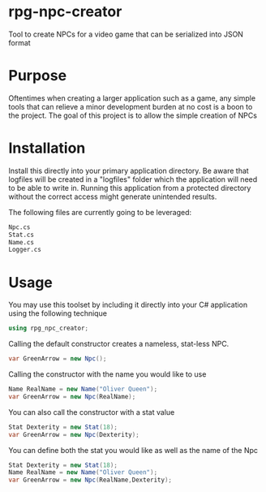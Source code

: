 # rpg-npc-creator
Tool to create NPCs for a video game that can be serialized into JSON format

# Purpose
Oftentimes when creating a larger application such as a game, any simple tools that can relieve a minor development burden at no cost is a boon to the project.
The goal of this project is to allow the simple creation of NPCs

# Installation
Install this directly into your primary application directory. Be aware that logfiles will be created in a "logfiles" folder which the application will need to be able to write in. Running this application from a protected directory without the correct access might generate unintended results.

The following files are currently going to be leveraged:
```bash
Npc.cs
Stat.cs
Name.cs
Logger.cs
```
# Usage
You may use this toolset by including it directly into your C# application using the following technique
```csharp
using rpg_npc_creator;
```
Calling the default constructor creates a nameless, stat-less NPC.
``` csharp
var GreenArrow = new Npc();
``` 
Calling the constructor with the name you would like to use
``` csharp
Name RealName = new Name("Oliver Queen"); 
var GreenArrow = new Npc(RealName);
```
You can also call the constructor with a stat value
``` csharp 
Stat Dexterity = new Stat(18);
var GreenArrow = new Npc(Dexterity);
```
You can define both the stat you would like as well as the name of the Npc
``` csharp 
Stat Dexterity = new Stat(18);
Name RealName = new Name("Oliver Queen"); 
var GreenArrow = new Npc(RealName,Dexterity);
```
